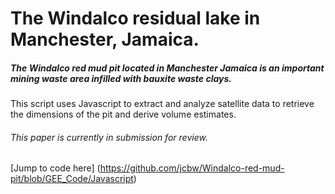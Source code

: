# The Windalco residual lake in Manchester, Jamaica.

##### The Windalco red mud pit located in Manchester Jamaica is an important mining waste area infilled with bauxite waste clays.
This script uses Javascript to extract and analyze satellite data to retrieve the dimensions of the pit and derive volume estimates.

###### This paper is currently in submission for review.

[Jump to code here] (https://github.com/jcbw/Windalco-red-mud-pit/blob/GEE_Code/Javascript)

